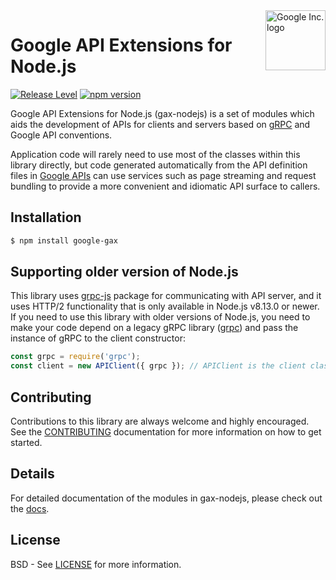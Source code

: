 <img src="https://avatars0.githubusercontent.com/u/1342004?v=3&s=96" alt="Google Inc. logo" title="Google" align="right" height="96" width="96"/>

# Google API Extensions for Node.js

[![Release Level][releaselevelimg]][releaselevel]
[![npm version][npmimg]][npm]

Google API Extensions for Node.js (gax-nodejs) is a set of modules which aids the development of APIs for clients and servers based on [gRPC][grpc] and Google API conventions.

Application code will rarely need to use most of the classes within this library directly, but code generated automatically from the API definition files in [Google APIs][googleapis] can use services such as page streaming and request bundling to provide a more convenient and idiomatic API surface to callers.

## Installation
```sh
$ npm install google-gax
```

## Supporting older version of Node.js

This library uses [grpc-js](https://www.npmjs.com/package/@grpc/grpc-js) package for communicating with API server, and it uses HTTP/2 functionality
that is only available in Node.js v8.13.0 or newer. If you need to use this library with older versions of Node.js, you need to make your code depend
on a legacy gRPC library ([grpc](https://www.npmjs.com/package/grpc)) and pass the instance of gRPC to the client constructor:

```js
const grpc = require('grpc');
const client = new APIClient({ grpc }); // APIClient is the client class you use, e.g. SpeechClient, etc.
```

## Contributing
Contributions to this library are always welcome and highly encouraged.  See the [CONTRIBUTING][contributing] documentation for more information on how to get started.

## Details
For detailed documentation of the modules in gax-nodejs, please check out the [docs][docs].

## License
BSD - See [LICENSE][license] for more information.

[contributing]: https://github.com/googleapis/gax-nodejs/blob/main/CONTRIBUTING.md
[docs]: http://googleapis.github.io/gax-nodejs/
[license]: https://github.com/googleapis/gax-nodejs/blob/main/LICENSE
[npmimg]: https://img.shields.io/npm/v/google-gax.svg
[npm]: https://www.npmjs.org/package/google-gax
[googleapis]: https://github.com/googleapis/googleapis/
[grpc]: http://grpc.io
[releaselevel]: https://cloud.google.com/terms/launch-stages
[releaselevelimg]: https://img.shields.io/badge/release%20level-general%20availability%20%28GA%29-brightgreen.svg?style=flat
